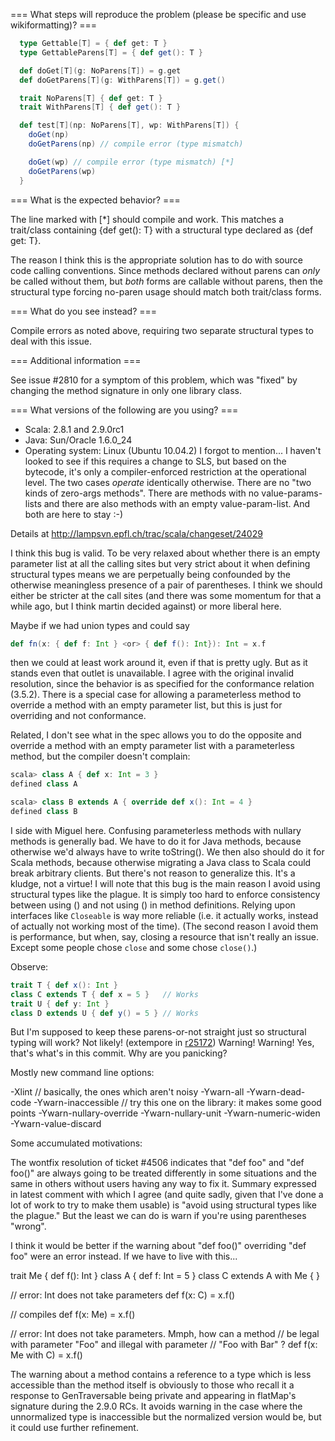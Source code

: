 === What steps will reproduce the problem (please be specific and use wikiformatting)? ===
```scala
  type Gettable[T] = { def get: T }
  type GettableParens[T] = { def get(): T }

  def doGet[T](g: NoParens[T]) = g.get
  def doGetParens[T](g: WithParens[T]) = g.get()

  trait NoParens[T] { def get: T }
  trait WithParens[T] { def get(): T }

  def test[T](np: NoParens[T], wp: WithParens[T]) {
    doGet(np)
    doGetParens(np) // compile error (type mismatch)

    doGet(wp) // compile error (type mismatch) [*]
    doGetParens(wp)
  }
```

=== What is the expected behavior? ===

The line marked with [*] should compile and work. This matches a trait/class containing {def get(): T} with a structural type declared as {def get: T}.

The reason I think this is the appropriate solution has to do with source code calling conventions. Since methods declared without parens can *only* be called without them, but *both* forms are callable without parens, then the structural type forcing no-paren usage should match both trait/class forms.

=== What do you see instead? ===

Compile errors as noted above, requiring two separate structural types to deal with this issue.

=== Additional information ===

See issue #2810 for a symptom of this problem, which was "fixed" by changing the method signature in only one library class.

=== What versions of the following are you using? ===

  - Scala: 2.8.1 and 2.9.0rc1
  - Java: Sun/Oracle 1.6.0_24
  - Operating system: Linux (Ubuntu 10.04.2)
I forgot to mention... I haven't looked to see if this requires a change to SLS, but based on the bytecode, it's only a compiler-enforced restriction at the operational level. The two cases *operate* identically otherwise.
There are no "two kinds of zero-args methods". There are methods with no value-params-lists and there are also methods with an empty value-param-list. And both are here to stay :-) 

Details at http://lampsvn.epfl.ch/trac/scala/changeset/24029

I think this bug is valid.  To be very relaxed about whether there is an empty parameter list at all the calling sites but very strict about it when defining structural types means we are perpetually being confounded by the otherwise meaningless presence of a pair of parentheses.  I think we should either be stricter at the call sites (and there was some momentum for that a while ago, but I think martin decided against) or more liberal here.

Maybe if we had union types and could say
```scala
def fn(x: { def f: Int } <or> { def f(): Int}): Int = x.f
```
then we could at least work around it, even if that is pretty ugly.  But as it stands even that outlet is unavailable.
I agree with the original invalid resolution, since the behavior is as specified for the conformance relation (3.5.2).  There is a special case for allowing a parameterless method to override a method with an empty parameter list, but this is just for overriding and not conformance.

Related, I don't see what in the spec allows you to do the opposite and override a method with an empty parameter list with a parameterless method, but the compiler doesn't complain:
```scala
scala> class A { def x: Int = 3 }
defined class A

scala> class B extends A { override def x(): Int = 4 }
defined class B
```
I side with Miguel here. Confusing parameterless methods with nullary methods is generally bad. We have to do it for Java methods, because otherwise we'd always have to write toString(). We then also should do it for Scala methods, because otherwise migrating a Java class to Scala could break arbitrary clients. But there's not reason to generalize this. It's a kludge, not a virtue!
I will note that this bug is the main reason I avoid using structural types like the plague.  It is simply too hard to enforce consistency between using () and not using () in method definitions.  Relying upon interfaces like `Closeable` is way more reliable (i.e. it actually works, instead of actually not working most of the time).  (The second reason I avoid them is performance, but when, say, closing a resource that isn't really an issue.  Except some people chose `close` and some chose `close()`.)

Observe:
```scala
trait T { def x(): Int }
class C extends T { def x = 5 }   // Works
trait U { def y: Int }
class D extends U { def y() = 5 } // Works
```
But I'm supposed to keep these parens-or-not straight just so structural typing will work?  Not likely!
(extempore in [r25172](https://codereview.scala-lang.org/fisheye/changelog/scala-svn?cs=25172)) Warning! Warning! Yes, that's what's in this commit.
Why are you panicking?

Mostly new command line options:

  -Xlint                  // basically, the ones which aren't noisy
  -Ywarn-all
  -Ywarn-dead-code
  -Ywarn-inaccessible     // try this one on the library: it makes some good points
  -Ywarn-nullary-override
  -Ywarn-nullary-unit
  -Ywarn-numeric-widen
  -Ywarn-value-discard

Some accumulated motivations:

The wontfix resolution of ticket #4506 indicates that "def foo" and "def
foo()" are always going to be treated differently in some situations
and the same in others without users having any way to fix it. Summary
expressed in latest comment with which I agree (and quite sadly, given
that I've done a lot of work to try to make them usable) is "avoid using
structural types like the plague." But the least we can do is warn if
you're using parentheses "wrong".

I think it would be better if the warning about "def foo()" overriding
"def foo" were an error instead.  If we have to live with this...

  trait Me { def f(): Int }
  class A { def f: Int = 5 }
  class C extends A with Me { }

  // error: Int does not take parameters
  def f(x: C) = x.f()

  // compiles
  def f(x: Me) = x.f()

  // error: Int does not take parameters.  Mmph, how can a method
  // be legal with parameter "Foo" and illegal with parameter
  // "Foo with Bar" ?
  def f(x: Me with C) = x.f()

The warning about a method contains a reference to a type which is less
accessible than the method itself is obviously to those who recall it
a response to GenTraversable being private and appearing in flatMap's
signature during the 2.9.0 RCs. It avoids warning in the case where the
unnormalized type is inaccessible but the normalized version would be,
but it could use further refinement.
